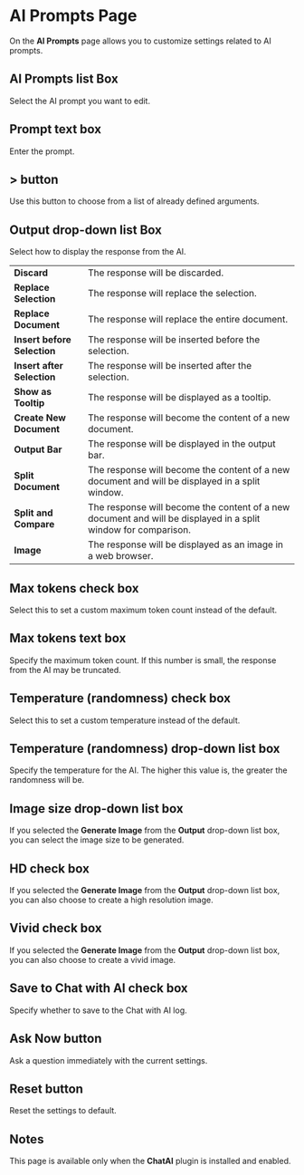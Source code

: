 # AI Prompts Page

On the **AI Prompts**  page allows you to customize settings related to AI prompts.

## AI Prompts list Box

Select the AI prompt you want to edit.

## Prompt text box

Enter the prompt.

## > button

Use this button to choose from a list of already defined arguments.

## Output drop-down list Box

Select how to display the response from the AI.

|     |     |
| --- | --- |
| **Discard** | The response will be discarded. |
| **Replace Selection** | The response will replace the selection. |
| **Replace Document** | The response will replace the entire document. |
| **Insert before Selection** | The response will be inserted before the selection. |
| **Insert after Selection** | The response will be inserted after the selection. |
| **Show as Tooltip** | The response will be displayed as a tooltip. |
| **Create New Document** | The response will become the content of a new document. |
| **Output Bar** | The response will be displayed in the output bar. |
| **Split Document** | The response will become the content of a new document and will be displayed in a split window. |
| **Split and Compare** | The response will become the content of a new document and will be displayed in a split window for comparison. |
| **Image** | The response will be displayed as an image in a web browser. |

## Max tokens check box

Select this to set a custom maximum token count instead of the default.

## Max tokens text box

Specify the maximum token count. If this number is small, the response from the AI may be truncated.

## Temperature (randomness) check box

Select this to set a custom temperature instead of the default.

## Temperature (randomness) drop-down list box

Specify the temperature for the AI. The higher this value is, the greater the randomness will be.

## Image size drop-down list box

If you selected the **Generate Image** from the **Output** drop-down list box, you can select the image size to be generated.

## HD check box

If you selected the **Generate Image** from the **Output** drop-down list box, you can also choose to create a high resolution image.

## Vivid check box

If you selected the **Generate Image** from the **Output** drop-down list box, you can also choose to create a vivid image.

## Save to Chat with AI check box

Specify whether to save to the Chat with AI log.

## Ask Now button

Ask a question immediately with the current settings.

## Reset button

Reset the settings to default.

## Notes

This page is available only when the **ChatAI** plugin is installed and enabled.
